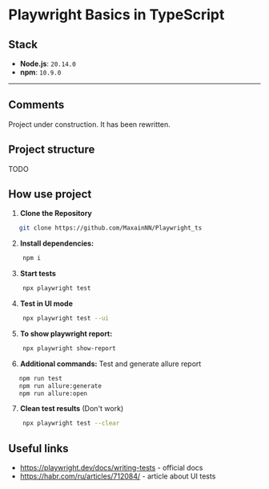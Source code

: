 # **Playwright Basics in TypeScript**

## **Stack**
- **Node.js**: `20.14.0`
- **npm**: `10.9.0`

---

## **Comments**
Project under construction. It has been rewritten.

## Project structure
TODO

## **How use project**

1. **Clone the Repository**  

```bash
   git clone https://github.com/MaxainNN/Playwright_ts
```

2. **Install dependencies:**
```bash
    npm i
```    

3. **Start tests**
```bash
    npx playwright test
```     

4. **Test in UI mode**
```bash
    npx playwright test --ui
```   

5. **To show playwright report:**
```bash
    npx playwright show-report
```     
   
6. **Additional commands:**
Test and generate allure report
```bash
   npm run test
   npm run allure:generate
   npm run allure:open
```

7. **Clean test results** (Don't work)
```bash
    npx playwright test --clear
```  

## **Useful links**
- https://playwright.dev/docs/writing-tests - official docs
- https://habr.com/ru/articles/712084/ - article about UI tests